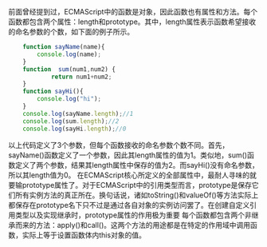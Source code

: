 前面曾经提到过，ECMAScript中的函数是对象，因此函数也有属性和方法。每个函数都包含两个属性：length和prototype。其中，length属性表示函数希望接收的命名参数的个数，如下面的例子所示。
```js
    function sayName(name){
        console.log(name);
    }
    function  sum(num1,num2) {
            return num1+num2;
    }
    function sayHi(){
        console.log("hi");
    }
    console.log(sayName.length);//1
    console.log(sum.length);//2
    console.log(sayHi.length);//0
```
以上代码定义了3个参数，但每个函数接收的命名参数个数不同。首先，sayName()函数定义了一个参数，因此其length属性的值为1。类似地，sum()函数定义了两个参数，结果其length属性中保存的值为2。而sayHi()没有命名参数，所以其length值为0。
在ECMAScript核心所定义的全部属性中，最耐人寻味的就要输prototype属性了。对于ECMAScript中的引用类型而言，prototype是保存它们所有实例方法的真正所在。换句话说，诸如toString()和valueOf()等方法实际上都保存在prototype名下只不过是通过各自对象的实例访问罢了。在创建自定义引用类型以及实现继承时，prototype属性的作用极为重要
每个函数都包含两个非继承而来的方法：apply()和call()。这两个方法的用途都是在特定的作用域中调用函数，实际上等于设置函数体内this对象的值。

